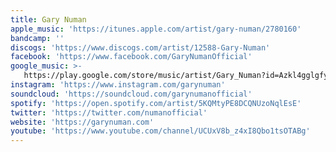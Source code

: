 ```yaml
---
title: Gary Numan
apple_music: 'https://itunes.apple.com/artist/gary-numan/2780160'
bandcamp: ''
discogs: 'https://www.discogs.com/artist/12588-Gary-Numan'
facebook: 'https://www.facebook.com/GaryNumanOfficial'
google_music: >-
   https://play.google.com/store/music/artist/Gary_Numan?id=Azkl4gglgfy6npmeick42w63e4i
instagram: 'https://www.instagram.com/garynuman'
soundcloud: 'https://soundcloud.com/garynumanofficial'
spotify: 'https://open.spotify.com/artist/5KQMtyPE8DCQNUzoNqlEsE'
twitter: 'https://twitter.com/numanofficial'
website: 'https://garynuman.com'
youtube: 'https://www.youtube.com/channel/UCUxV8b_z4xI8Qbo1tsOTABg'
---
```

